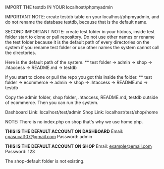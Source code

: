 IMPORT THE testdb IN YOUR localhost/phpmyadmin

IMPORTANT NOTE: create testdb table on your localhost/phpmyadmin, and do not rename the database testdb, because that is the default name.

SECOND IMPORTANT NOTE: create test folder in your htdocs, inside test folder start to clone or pull repository. Do not use other names or rename the test folder because it is the default path of every directories on the system if you rename test folder or use other names the system cannot call the directories.

Here is the default path of the system.
** test folder
    -> admin
    -> shop
    -> .htaccess
    -> README.md
    -> testdb

If you start to clone or pull the repo you got this inside the folder.
** test folder
    -> ecommerce
        -> admin
        -> shop
        -> .htaccess
        -> README.md
        -> testdb

Copy the admin folder, shop folder, .htaccess, README.md, testdb outside of ecommerce. Then you can run the system.

Dashboard Link: localhost/test/admin
Shop Link: localhost/test/shop/home

NOTE: There is no index.php on shop that's why we use home.php.

**THIS IS THE DEFAULT ACCOUNT ON DASHBOARD**
Email: cpasucal107@gmail.com
Password: admin

**THIS IS THE DEFAULT ACCOUNT ON SHOP**
Email: example@email.com
Password: 123

The shop-default folder is not existing.